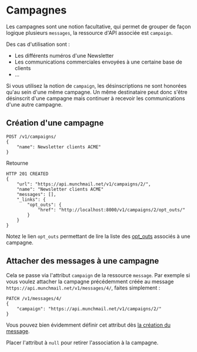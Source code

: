 Campagnes
=========

Les campagnes sont une notion facultative, qui permet de grouper
de façon logique plusieurs `messages`, la ressource d'API associée est
`campaign`.

Des cas d'utilisation sont :

- Les différents numéros d'une Newsletter
- Les communications commerciales envoyées à une certaine base de clients
- ...

Si vous utilisez la notion de `campaign`, les
désinscriptions ne sont honorées qu'au sein d'une même campagne. Un même
destinataire peut donc s'être désinscrit d'une campagne mais continuer à
recevoir les communications d'une autre campagne.


## Création d'une campagne

    POST /v1/campaigns/
    {
        "name": Newsletter clients ACME"
    }


Retourne

    HTTP 201 CREATED
    {
        "url": "https://api.munchmail.net/v1/campaigns/2/",
        "name": "Newsletter clients ACME"
        "messages": [],
        "_links": {
            "opt_outs": {
                "href": "http://localhost:8000/v1/campaigns/2/opt_outs/"
            }
        }
    }

Notez le lien `opt_outs` permettant de lire la liste des [opt_outs](../tutoriel/#suivi-des-resiliations) associés à
une campagne.

## Attacher des messages à une campagne

Cela se passe via l'attribut `campaign` de la ressource `message`. Par exemple
si vous voulez attacher la campagne précédemment créée au message
`https://api.munchmail.net/v1/messages/4/`, faites simplement :

    PATCH /v1/messages/4/
    {
        "campaign": "https://api.munchmail.net/v1/campaigns/2/"
    }

Vous pouvez bien évidemment définir cet attribut dès
[la création du message](../tutoriel/#1-creationedition-dun-message-avec-ses-attributs).

Placer l'attribut à `null` pour retirer l'association à la campagne.
